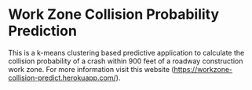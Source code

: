 # Work Zone Collision Probability Prediction 

This is a k-means clustering based predictive application to calculate the collision probability of a crash within 900 feet of a roadway construction work zone. For more information visit this website (https://workzone-collision-predict.herokuapp.com/). 
